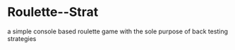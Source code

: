 # Roulette--Strat
a simple console based roulette game with the sole purpose of back testing strategies 
